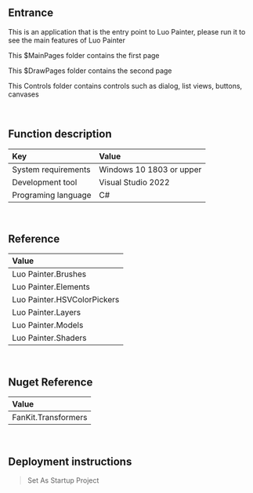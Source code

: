 ﻿## Entrance
 
This is an application that is the entry point to Luo Painter, please run it to see the main features of Luo Painter

This $MainPages folder contains the first page

This $DrawPages folder contains the second page

This Controls folder contains controls such as dialog, list views, buttons, canvases


<br/>

## Function description

|Key|Value|
|:-|:-|
|System requirements| Windows 10 1803 or upper|
|Development tool|Visual Studio 2022|
|Programing language|C#|


<br/>

## Reference

|Value|
|:-|
|Luo Painter.Brushes|
|Luo Painter.Elements|
|Luo Painter.HSVColorPickers|
|Luo Painter.Layers|
|Luo Painter.Models|
|Luo Painter.Shaders|


<br/>

## Nuget Reference

|Value|
|:-|
|FanKit.Transformers|


<br/>

## Deployment instructions

> Set As Startup Project